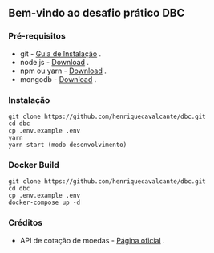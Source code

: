 ## Bem-vindo ao desafio prático DBC

### Pré-requisitos
* git - [Guia de Instalação](https://www.linode.com/docs/development/version-control/how-to-install-git-on-linux-mac-and-windows/) .
* node.js - [Download](https://nodejs.org/en/download/) .
* npm ou yarn - [Download](https://yarnpkg.com/lang/en/docs/install) .
* mongodb - [Download](https://www.mongodb.com/download-center/community) .

### Instalação
```
git clone https://github.com/henriquecavalcante/dbc.git
cd dbc
cp .env.example .env
yarn
yarn start (modo desenvolvimento)
```
### Docker Build
```
git clone https://github.com/henriquecavalcante/dbc.git
cd dbc
cp .env.example .env
docker-compose up -d
```

### Créditos
* API de cotação de moedas - [Página oficial](https://docs.awesomeapi.com.br/api-de-moedas) .